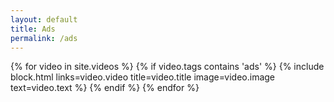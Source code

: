 ```yaml
---
layout: default
title: Ads
permalink: /ads
---
```


<div class="gallery">
    {% for video in site.videos %}
        {% if video.tags contains 'ads' %}
            {% include block.html links=video.video title=video.title image=video.image text=video.text %}
        {% endif %}
    {% endfor %}
</div>